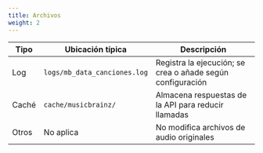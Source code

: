```yaml
---
title: Archivos
weight: 2
---
```


|Tipo|Ubicación típica|Descripción|
|---|---|---|
|Log|`logs/mb_data_canciones.log`|Registra la ejecución; se crea o añade según configuración|
|Caché|`cache/musicbrainz/`|Almacena respuestas de la API para reducir llamadas|
|Otros|No aplica|No modifica archivos de audio originales|